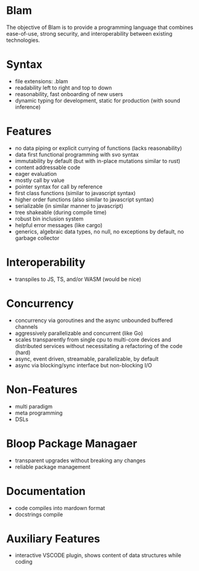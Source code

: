 # Blam

The objective of Blam is to provide a programming language that combines
ease-of-use, strong security, and interoperability between existing 
technologies.

# Syntax
- file extensions: .blam
- readability left to right and top to down
- reasonability, fast onboarding of new users
- dynamic typing for development, static for production (with sound inference)

# Features
- no data piping or explicit currying of functions (lacks reasonability)
- data first functional programming with svo syntax
- immutability by default (but with in-place mutations similar to rust)
- content addressable code
- eager evaluation
- mostly call by value
- pointer syntax for call by reference
- first class functions (similar to javascript syntax)
- higher order functions (also similar to javascript syntax)
- serializable (in similar manner to javascript)
- tree shakeable (during compile time)
- robust bin inclusion system
- helpful error messages (like cargo)
- generics, algebraic data types, no null, no exceptions by default, no garbage 
collector

# Interoperability
- transpiles to JS, TS, and/or WASM (would be nice)

# Concurrency
- concurrency via goroutines and the async unbounded buffered channels
- aggressively parallelizable and concurrent (like Go)
- scales transparently from single cpu to multi-core devices and distributed 
services without necessitating a refactoring of the code (hard)
- async, event driven, streamable, parallelizable, by default
- async via blocking/sync interface but non-blocking I/O

# Non-Features
- multi paradigm
- meta programming
- DSLs

# Bloop Package Managaer
- transparent upgrades without breaking any changes
- reliable package management

# Documentation
- code compiles into mardown format
- docstrings compile

# Auxiliary Features
- interactive VSCODE plugin, shows content of data structures while coding